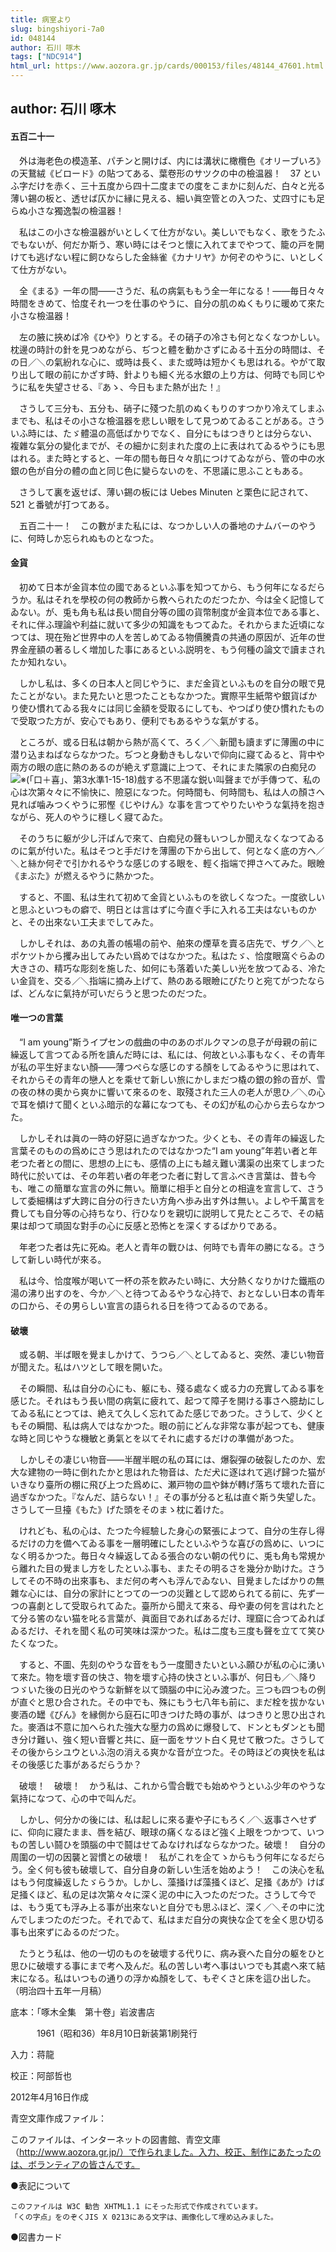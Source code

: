```yaml
---
title: 病室より
slug: bingshiyori-7a0
id: 048144
author: 石川 啄木
tags: ["NDC914"]
html_url: https://www.aozora.gr.jp/cards/000153/files/48144_47601.html
---
```


## author: 石川 啄木

#### 五百二十一




　外は海老色の模造革、パチンと開けば、内には溝状に橄欖色《オリーブいろ》の天鵞絨《ビロード》の貼つてある、葉卷形のサツクの中の檢温器！　37 といふ字だけを赤く、三十五度から四十二度までの度をこまかに刻んだ、白々と光る薄い錫の板と、透せば仄かに縁に見える、細い眞空管との入つた、丈四寸にも足らぬ小さな獨逸製の檢温器！

　私はこの小さな檢温器がいとしくて仕方がない。美しいでもなく、歌をうたふでもないが、何だか斯う、寒い時にはそつと懷に入れてまでやつて、籠の戸を開けても逃げない程に飼ひならした金絲雀《カナリヤ》か何ぞのやうに、いとしくて仕方がない。

　全《まる》一年の間――さうだ、私の病氣ももう全一年になる！――毎日々々時間をきめて、恰度それ一つを仕事のやうに、自分の肌のぬくもりに暖めて來た小さな檢温器！

　左の腋に挾めば冷《ひや》りとする。その硝子の冷さも何となくなつかしい。枕邊の時計の針を見つめながら、ぢつと體を動かさずにゐる十五分の時間は、その日／＼の氣紛れな心に、或時は長く、また或時は短かくも思はれる。やがて取り出して眼の前にかざす時、針よりも細く光る水銀の上り方は、何時でも同じやうに私を失望させる、『あゝ、今日もまた熱が出た！』

　さうして三分も、五分も、硝子に殘つた肌のぬくもりのすつかり冷えてしまふまでも、私はその小さな檢温器を悲しい眼をして見つめてゐることがある。さういふ時には、たゞ體温の高低ばかりでなく、自分にもはつきりとは分らない、複雜な氣分の變化までが、その細かに刻まれた度の上に表はれてゐるやうにも思はれる。また時とすると、一年の間も毎日々々肌につけてゐながら、管の中の水銀の色が自分の體の血と同じ色に變らないのを、不思議に思ふこともある。

　さうして裏を返せば、薄い錫の板には Uebes Minuten と栗色に記されて、521 と番號が打つてある。

　五百二十一！　この數がまた私には、なつかしい人の番地のナムバーのやうに、何時しか忘られぬものとなつた。



#### 金貨




　初めて日本が金貨本位の國であるといふ事を知つてから、もう何年になるだらうか。私はそれを學校の何の教師から教へられたのだつたか、今は全く記憶してゐない。が、兎も角も私は長い間自分等の國の貨幣制度が金貨本位である事と、それに伴ふ理論や利益に就いて多少の知識をもつてゐた。それからまた近頃になつては、現在殆ど世界中の人を苦しめてゐる物價騰貴の共通の原因が、近年の世界金産額の著るしく増加した事にあるといふ説明を、もう何種の論文で讀まされたか知れない。

　しかし私は、多くの日本人と同じやうに、まだ金貨といふものを自分の眼で見たことがない。また見たいと思つたこともなかつた。實際平生紙幣や銀貨ばかり使ひ慣れてゐる我々には同じ金額を受取るにしても、やつぱり使ひ慣れたもので受取つた方が、安心でもあり、便利でもあるやうな氣がする。

　ところが、或る日私は朝から熱が高くて、ろく／＼新聞も讀まずに薄團の中に潜り込まねばならなかつた。ぢつと身動きもしないで仰向に寢てゐると、背中や兩方の眼の底に熱のあるのが絶えず意識に上つて、それにまた隣家の白痴兒の![※(「口＋喜」、第3水準1-15-18)](https://www.aozora.gr.jp/cards/000153/files/../../../gaiji/1-15/1-15-18.png)戲する不思議な鋭い叫聲までが手傳つて、私の心は次第々々に不愉快に、險惡になつた。何時間も、何時間も、私は人の顏さへ見れば噛みつくやうに邪慳《じやけん》な事を言つてやりたいやうな氣持を抱きながら、死人のやうに穩しく寢てゐた。

　そのうちに躯が少し汗ばんで來て、白痴兒の聲もいつしか聞えなくなつてゐるのに氣が付いた。私はそつと手だけを薄團の下から出して、何となく底の方へ／＼と絲か何ぞで引かれるやうな感じのする眼を、輕く指端で押さへてみた。眼瞼《まぶた》が燃えるやうに熱かつた。

　すると、不圖、私は生れて初めて金貨といふものを欲しくなつた。一度欲しいと思ふといつもの癖で、明日とは言はずに今直ぐ手に入れる工夫はないものかと、その出來ない工夫までしてみた。

　しかしそれは、あの丸善の帳場の前や、舶來の煙草を賣る店先で、ザク／＼とポケツトから攫み出してみたい爲めではなかつた。私はたゞ、恰度眼窩ぐらゐの大きさの、精巧な彫刻を施した、如何にも落着いた美しい光を放つてゐる、冷たい金貨を、交る／＼指端に摘み上げて、熱のある眼瞼にぴたりと宛てがつたならば、どんなに氣持が可いだらうと思つたのだつた。



#### 唯一つの言葉




　“I am young”斯うイプセンの戲曲の中のあのボルクマンの息子が母親の前に繰返して言つてゐる所を讀んだ時には、私には、何故といふ事もなく、その青年が私の平生好まない顏――薄つぺらな感じのする顏をしてゐるやうに思はれて、それからその青年の戀人とを乘せて新しい旅にかしまだつ橇の銀の鈴の音が、雪の夜の林の奧から爽かに響いて來るのを、取殘された三人の老人が思ひ／＼の心で耳を傾けて聞くといふ暗示的な幕になつても、その幻が私の心から去らなかつた。

　しかしそれは眞の一時の好惡に過ぎなかつた。少くとも、その青年の繰返した言葉そのものの爲めにさう思はれたのではなかつた“I am young”年若い者と年老つた者との間に、思想の上にも、感情の上にも越え難い溝渠の出來てしまつた時代に於いては、その年若い者の年老つた者に對して言ふべき言葉は、昔も今も、唯この簡單な宣言の外に無い。簡單に相手と自分との相違を宣言して、さうして委細構はず大跨に自分の行きたい方角へ歩み出す外は無い。よしや千萬言を費しても自分等の心持ちなり、行ひなりを親切に説明して見たところで、その結果は却つて頑固な對手の心に反感と恐怖とを深くするばかりである。

　年老つた者は先に死ぬ。老人と青年の戰ひは、何時でも青年の勝になる。さうして新しい時代が來る。

　私は今、恰度喉が喝いて一杯の茶を飮みたい時に、大分熱くなりかけた鐵瓶の湯の沸り出すのを、今か／＼と待つてゐるやうな心持で、おとなしい日本の青年の口から、その男らしい宣言の語られる日を待つてゐるのである。



#### 破壞




　或る朝、半ば眼を覺ましかけて、うつら／＼としてゐると、突然、凄じい物音が聞えた。私はハツとして眼を開いた。

　その瞬間、私は自分の心にも、躯にも、殘る處なく或る力の充實してゐる事を感じた。それはもう長い間の病氣に疲れて、起つて障子を開ける事さへ臆劫にしてゐる私にとつては、絶えて久しく忘れてゐた感じであつた。さうして、少くともその瞬間、私は病人ではなかつた。眼の前にどんな非常な事が起つても、健康な時と同じやうな機敏と勇氣とを以てそれに處するだけの準備があつた。

　しかしその凄じい物音――半醒半眠の私の耳には、爆裂彈の破裂したのか、宏大な建物の一時に倒れたかと思はれた物音は、ただ犬に逐はれて逃げ歸つた猫がいきなり臺所の棚に飛び上つた爲めに、瀬戸物の皿や鉢が轉げ落ちて壞れた音に過ぎなかつた。『なんだ、詰らない！』その事が分ると私は直ぐ斯う失望した。さうして一旦擡《もた》げた頭をそのまゝ枕に着けた。

　けれども、私の心は、たつた今經驗した身心の緊張によつて、自分の生存し得るだけの力を備へてゐる事を一層明確にしたといふやうな喜びの爲めに、いつになく明るかつた。毎日々々繰返してゐる張合のない朝の代りに、兎も角も常規から離れた目の覺まし方をしたといふ事も、またその明るさを幾分か助けた。さうしてその不時の出來事も、まだ何の考へも浮んでゐない、目覺ましたばかりの無雜な心には、自分の家計にとつての一つの災難として認められてる前に、先ず一つの喜劇として受取られてゐた。臺所から聞えて來る、母や妻の何を言はれたとて分る筈のない猫を叱る言葉が、眞面目であればあるだけ、理窟に合つてゐればゐるだけ、それを聞く私の可笑味は深かつた。私は二度も三度も聲を立てて笑ひたくなつた。

　すると、不圖、先刻のやうな音をもう一度聞きたいといふ願ひが私の心に湧いて來た。物を壞す音の快さ、物を壞す心持の快さといふ事が、何日も／＼降りつゞいた後の日光のやうな新鮮を以て頭腦の中に沁み渡つた。三つも四つもの例が直ぐと思ひ合された。その中でも、殊にもう七八年も前に、まだ栓を拔かない麥酒の罎《びん》を縁側から庭石に叩きつけた時の事が、はつきりと思ひ出された。麥酒は不意に加へられた強大な壓力の爲めに爆發して、ドンともダンとも聞き分け難い、強く短い音響と共に、庭一面をサツト白く見せて散つた。さうしてその後からシユウといふ泡の消える爽かな音が立つた。その時ほどの爽快を私はその後感じた事があるだらうか？

　破壞！　破壞！　かう私は、これから雪合戰でも始めやうといふ少年のやうな氣持になつて、心の中で叫んだ。

　しかし、何分かの後には、私は起しに來る妻や子にもろく／＼返事さへせずに、仰向に寢たまま、唇を結び、眼球の痛くなるほど強く上眼をつかつて、いつもの苦しい鬪ひを頭腦の中で鬪はせてゐなければならなかつた。破壞！　自分の周圍の一切の因襲と習慣との破壞！　私がこれを企てゝからもう何年になるだらう。全く何も彼も破壞して、自分自身の新しい生活を始めよう！　この決心を私はもう何度繰返したゞらうか。しかし、藻掻けば藻掻くほど、足掻《あが》けば足掻くほど、私の足は次第々々に深く泥の中に入つたのだつた。さうして今では、もう兎ても浮み上る事が出來ないと自分でも思ふほど、深く／＼その中に沈んでしまつたのだつた。それでゐて、私はまだ自分の爽快な企てを全く思ひ切る事も出來ずにゐるのだつた。

　たうとう私は、他の一切のものを破壞する代りに、病み衰へた自分の躯をひと思ひに破壞する事にまで考へ及んだ。私の苦しい考へ事はいつでも其處へ來て結末になる。私はいつもの通りの浮かぬ顏をして、もぞくさと床を這ひ出した。（明治四十五年一月稿）













底本：「啄木全集　第十卷」岩波書店

　　　1961（昭和36）年8月10日新装第1刷発行

入力：蒋龍

校正：阿部哲也

2012年4月16日作成

青空文庫作成ファイル：

このファイルは、インターネットの図書館、青空文庫（http://www.aozora.gr.jp/）で作られました。入力、校正、制作にあたったのは、ボランティアの皆さんです。











●表記について


	このファイルは W3C 勧告 XHTML1.1 にそった形式で作成されています。
	「くの字点」をのぞくJIS X 0213にある文字は、画像化して埋め込みました。







●図書カード